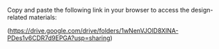 Copy and paste the following link in your browser to access the design-related materials:  

(https://drive.google.com/drive/folders/1wNenVJOlD8XlNA-PDes1v6CDR7d9EPGA?usp=sharing)
